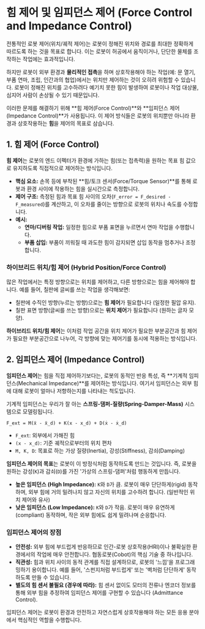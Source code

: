 # 힘 제어 및 임피던스 제어 (Force Control and Impedance Control)

전통적인 로봇 제어(위치/궤적 제어)는 로봇이 정해진 위치와 경로를 최대한 정확하게 따르도록 하는 것을 목표로 합니다. 이는 로봇이 허공에서 움직이거나, 단단한 물체를 조작하는 작업에는 효과적입니다.

하지만 로봇이 외부 환경과 **물리적인 접촉**을 하며 상호작용해야 하는 작업(예: 문 열기, 부품 연마, 조립, 인간과의 협업)에서는 위치만 제어하는 것이 오히려 위험할 수 있습니다. 로봇이 정해진 위치를 고수하려다 예기치 못한 힘이 발생하여 로봇이나 작업 대상물, 심지어 사람이 손상될 수 있기 때문입니다.

이러한 문제를 해결하기 위해 **힘 제어(Force Control)**와 **임피던스 제어(Impedance Control)**가 사용됩니다. 이 제어 방식들은 로봇의 위치뿐만 아니라 환경과 상호작용하는 **힘**을 제어의 목표로 삼습니다.

## 1. 힘 제어 (Force Control)

**힘 제어**는 로봇의 엔드 이펙터가 환경에 가하는 힘(또는 접촉력)을 원하는 목표 힘 값으로 유지하도록 직접적으로 제어하는 방식입니다.

- **핵심 요소:** 손목 등에 부착된 **힘/토크 센서(Force/Torque Sensor)**를 통해 로봇과 환경 사이에 작용하는 힘을 실시간으로 측정합니다.
- **제어 구조:** 측정된 힘과 목표 힘 사이의 오차(`F_error = F_desired - F_measured`)를 계산하고, 이 오차를 줄이는 방향으로 로봇의 위치나 속도를 수정합니다.
- **예시:**
  - **연마/디버링 작업:** 일정한 힘으로 부품 표면을 누르면서 연마 작업을 수행합니다.
  - **부품 삽입:** 부품이 끼워질 때 과도한 힘이 감지되면 삽입 동작을 멈추거나 조정합니다.

### 하이브리드 위치/힘 제어 (Hybrid Position/Force Control)

많은 작업에서는 특정 방향으로는 위치를 제어하고, 다른 방향으로는 힘을 제어해야 합니다. 예를 들어, 칠판에 글씨를 쓰는 작업을 생각해보면:
- 칠판에 수직인 방향(누르는 방향)으로는 **힘 제어**가 필요합니다 (일정한 필압 유지).
- 칠판 표면 방향(글씨를 쓰는 방향)으로는 **위치 제어**가 필요합니다 (원하는 글자 모양).

**하이브리드 위치/힘 제어**는 이처럼 작업 공간을 위치 제어가 필요한 부분공간과 힘 제어가 필요한 부분공간으로 나누어, 각 방향에 맞는 제어기를 동시에 적용하는 방식입니다.

## 2. 임피던스 제어 (Impedance Control)

**임피던스 제어**는 힘을 직접 제어하기보다는, 로봇의 동적인 반응 특성, 즉 **기계적 임피던스(Mechanical Impedance)**를 제어하는 방식입니다. 여기서 임피던스는 외부 힘에 대해 로봇이 얼마나 저항하는지를 나타내는 척도입니다.

기계적 임피던스는 우리가 잘 아는 **스프링-댐퍼-질량(Spring-Damper-Mass)** 시스템으로 모델링됩니다.

`F_ext = M(ẍ - ẍ_d) + K(x - x_d) + D(ẋ - ẋ_d)`

- `F_ext`: 외부에서 가해진 힘
- `(x - x_d)`: 기준 궤적으로부터의 위치 편차
- `M, K, D`: 목표로 하는 가상 질량(Inertia), 강성(Stiffness), 감쇠(Damping)

**임피던스 제어의 목표**는 로봇이 이 방정식처럼 동작하도록 만드는 것입니다. 즉, 로봇을 원하는 강성(`K`)과 감쇠(`D`)를 가진 '가상의 스프링-댐퍼'처럼 행동하게 만듭니다.

- **높은 임피던스 (High Impedance):** `K`와 `D`가 큼. 로봇이 매우 단단하게(rigid) 동작하며, 외부 힘에 거의 밀려나지 않고 자신의 위치를 고수하려 합니다. (일반적인 위치 제어와 유사)
- **낮은 임피던스 (Low Impedance):** `K`와 `D`가 작음. 로봇이 매우 유연하게(compliant) 동작하며, 작은 외부 힘에도 쉽게 밀려나며 순응합니다.

### 임피던스 제어의 장점

- **안전성:** 외부 힘에 부드럽게 반응하므로 인간-로봇 상호작용(HRI)이나 불확실한 환경에서의 작업에 매우 안전합니다. 협동로봇(Cobot)의 핵심 기술 중 하나입니다.
- **직관성:** 힘과 위치 사이의 동적 관계를 직접 설계하므로, 로봇의 '느낌'을 프로그래밍하기 용이합니다. 예를 들어, '스펀지처럼 부드럽게' 또는 '벽처럼 단단하게' 동작하도록 만들 수 있습니다.
- **별도의 힘 센서 불필요 (경우에 따라):** 힘 센서 없이도 모터의 전류나 엔코더 정보를 통해 외부 힘을 추정하여 임피던스 제어를 구현할 수 있습니다 (Admittance Control).

임피던스 제어는 로봇이 환경과 안전하고 자연스럽게 상호작용해야 하는 모든 응용 분야에서 핵심적인 역할을 수행합니다.
